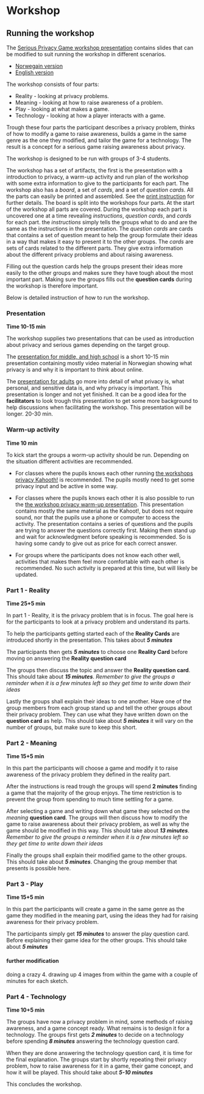 # Workshop

## Running the workshop

The [Serious Privacy Game workshop presentation](/files/presentation_LSS4.pptx) contains slides that can be modified to suit running the workshop in different scenarios.

* [Norwegain version](/files/presentation_LSS4.pptx)
* [English version](/files/presentation_LSS5.pptx)


The workshop consists of four parts:
* Reality - looking at privacy problems.
* Meaning - looking at how to raise awareness of a problem.
* Play - looking at what makes a game.
* Technology - looking at how a player interacts with a game.

Trough these four parts the participant describes a privacy problem, thinks of how to modify a game to raise awareness, builds a game in the same genre as the one they modified, and tailor the game for a technology. The result is a concept for a serious game raising awareness about privacy.

The workshop is designed to be run with groups of 3-4 students.

The workshop has a set of artifacts, the first is the presentation with a introduction to privacy, a warm-up activity and run plan of the workshop with some extra information to give to the participants for each part. The workshop also has a *board*, a set of *cards*, and a set of *question cards*. All the parts can easily be printed and assembled. See the [print instruction]() for further details. The board is split into the workshops four parts. At the start of the workshop all parts are covered. During the workshop each part is uncovered one at a time revealing *instructions*, *question cards*, and *cards* for each part. the *instructions* simply tells the groups what to do and are the same as the instructions in the presentation. The *question cards* are cards that contains a set of question meant to help the group formulate their ideas in a way that makes it easy to present it to the other groups. The *cards* are sets of cards related to the different parts. They give extra information about the different privacy problems and about raising awareness.

Filling out the question cards help the groups present their ideas more easily to the other groups and makes sure they have tough about the most important part. Making sure the groups fills out the **question cards** during the workshop is therefore important.

Below is detailed instruction of how to run the workshop.

### Presentation
**Time 10-15 min**

The workshop supplies two presentations that can be used as introduction about privacy and serious games depending on the target group.

The [presentation for middle, and high school]() is a short 10-15 min presentation containing mostly video material in Norwegian showing what privacy is and why it is important to think about online.

The [presentation for adults]() go more into detail of what privacy is, what personal, and sensitive data is, and why privacy is important. This presentation is longer and not yet finished. It can be a good idea for the **facilitators** to look trough this presentation to get some more background to help discussions when facilitating the workshop. This presentation will be longer. 20-30 min.

### Warm-up activity
**Time 10 min**

To kick start the groups a worm-up activity should be run. Depending on the situation different activities are recommended.

* For classes where the pupils knows each other running [the workshops privacy Kahooth!](https://play.kahoot.it/#/k/a3dfc70d-238d-46b3-bad0-0e0e815a6dd6) is recommended. The pupils mostly need to get some privacy input and be active in some way.

* For classes where the pupils knows each other it is also possible to run the [the workshop privacy warm-up presentation](). This presentation contains mostly the same material as the Kahoot!, but does not require sound, nor that the pupils use a phone or computer to access the activity. The presentation contains a series of questions and the pupils are trying to answer the questions correctly first. Making them stand up and wait for acknowledgment before speaking is recommended. So is having some candy to give out as price for each correct answer.

* For groups where the participants does not know each other well, activities that makes them feel more comfortable with each other is recommended. No such activity is prepared at this time, but will likely be updated.

### Part 1 - Reality

**Time 25+5 min**

In part 1 - Reality, it is the privacy problem that is in focus. The goal here is for the participants to look at a privacy problem and understand its parts.

To help the participants getting started each of the **Reality Cards** are introduced shortly in the presentation. This takes about ***5 minutes***

The participants then gets ***5 minutes*** to choose one **Reality Card** before moving on answering the **Reality question card**

The groups then discuss the topic and answer the **Reality question card**. This should take about ***15 minutes***. *Remember to give the groups a reminder when it is a few minutes left so they get time to write down their ideas*

Lastly the groups shall explain their ideas to one another. Have one of the group members from each group stand up and tell the other groups about their privacy problem. They can use what they have written down on the **question card** as help. This should take about ***5 minutes*** it will vary on the number of groups, but make sure to keep this short.  


### Part 2 - Meaning

**Time 15+5 min**

In this part the participants will choose a game and modify it to raise awareness of the privacy problem they defined in the reality part.

After the instructions is read trough the groups will spend **2 minutes** finding a game that the majority of the group enjoys. The time restriction is to prevent the group from spending to much time settling for a game.

After selecting a game and writing down what game they selected on the *meaning* **question card**. The groups will then discuss how to modify the game to raise awareness about their privacy problem, as well as why the game should be modified in this way. This should take about ***13 minutes***. *Remember to give the groups a reminder when it is a few minutes left so they get time to write down their ideas*

Finally the groups shall explain their modified game to the other groups. This should take about ***5 minutes***. Changing the group member that presents is possible here.

### Part 3 - Play

**Time 15+5 min**

In this part the participants will create a game in the same genre as the game they modified in the meaning part, using the ideas they had for raising awareness for their privacy problem.

The participants simply get ***15 minutes*** to answer the play question card. Before explaining their game idea for the other groups. This should take about ***5 minutes***

#### further modification
doing a crazy 4. drawing up 4 images from within the game with a couple of minutes for each sketch.

### Part 4 - Technology

**Time 10+5 min**

The groups have now a privacy problem in mind, some methods of raising awareness, and a game concept ready. What remains is to design it for a technology. The groups first gets ***2 minutes*** to decide on a technology before spending ***8 minutes*** answering the technology question card.

When they are done answering the technology question card, it is time for the final explanation. The groups start by shortly repeating their privacy problem, how to raise awareness for it in a game, their game concept, and how it will be played. This should take about ***5-10 minutes***

This concludes the workshop.
